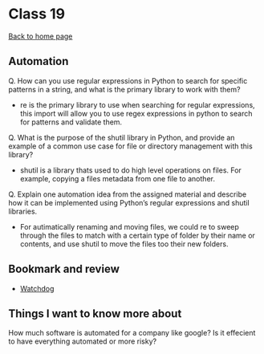# Class 19

[Back to home page](../README.md)

## Automation

Q. How can you use regular expressions in Python to search for specific patterns in a string, and what is the primary library to work with them?

- re is the primary library to use when searching for regular expressions, this import will allow you to use regex expressions in python to search for patterns and validate them.

Q. What is the purpose of the shutil library in Python, and provide an example of a common use case for file or directory management with this library?

- shutil is a library thats used to do high level operations on files. For example, copying a files metadata from one file to another.

Q. Explain one automation idea from the assigned material and describe how it can be implemented using Python’s regular expressions and shutil libraries.

- For autimatically renaming and moving files, we could re to sweep through the files to match with a certain type of folder by their name or contents, and use shutil to move the files too their new folders.

## Bookmark and review

- [Watchdog](https://pythonhosted.org/watchdog/)

## Things I want to know more about

How much software is automated for a company like google? Is it effecient to have everything automated or more risky?
